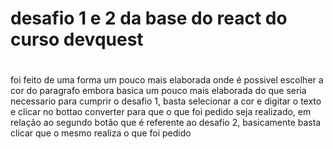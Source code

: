 # desafio 1 e 2 da base do react do curso devquest

#
foi feito de uma forma um pouco mais elaborada onde é possivel escolher a cor do paragrafo
embora basica um pouco mais elaborada do que seria necessario para cumprir o desafio 1, basta selecionar 
a cor e digitar o texto e clicar no bottao converter para que o que foi pedido seja realizado, em relação
ao segundo botão que é referente ao desafio 2, basicamente basta clicar que o mesmo realiza o que foi pedido
#
